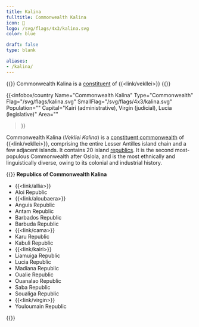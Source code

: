 ```yaml
---
title: Kalina
fulltitle: Commonwealth Kalina
icon: 🌹
logo: /svg/flags/4x3/kalina.svg
color: blue

draft: false
type: blank

aliases:
- /kalina/
---
```

{{<note series>}}
 Commonwealth Kalina is a [constituent](/constituents/) of {{<link/vekllei>}}
{{</note>}}

{{<infobox/country
   Name="Commonwealth Kalina"
   Type="Commonwealth"
   Flag="/svg/flags/kalina.svg"
   SmallFlag="/svg/flags/4x3/kalina.svg"
   Population=""
   Capital="Kairi (administrative), Virgin (judicial), Lucia (legislative)"
   Area=""
 >}}

Commonwealth Kalina (*Vekllei Kalina*) is a [constituent commonwealth](/constituents/) of {{<link/vekllei>}}, comprising the entire Lesser Antilles island chain and a few adjacent islands. It contains 20 island [republics](/republics/). It is the second most-populous Commonwealth after Oslola, and is the most ethnically and linguistically diverse, owing to its colonial and industrial history.

{{<note panel>}}
**Republics of Commonwealth Kalina**

   * {{<link/allia>}}
* Aloi Republic
* {{<link/aloubaera>}}
* Anguis Republic
* Antam Republic
* Barbados Republic
* Barbuda Republic
* {{<link/cama>}}
* Karu Republic
* Kabuli Republic
* {{<link/kairi>}}
* Liamuiga Republic
* Lucia Republic
* Madiana Republic
* Oualie Republic
* Ouanalao Republic
* Saba Republic
* Soualiga Republic
* {{<link/virgin>}}
* Youloumain Republic

{{</note>}}
